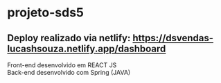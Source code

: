 # projeto-sds5

## Deploy realizado via netlify: https://dsvendas-lucashsouza.netlify.app/dashboard

Front-end desenvolvido em REACT JS \
Back-end desenvolvido com Spring (JAVA)
